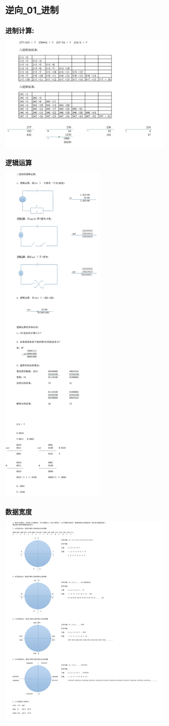 # 逆向_01_进制

## 进制计算: 

![](media/进制/15581090943392.jpg)

## 逻辑运算

![](media/进制/15581095862378.jpg)


## 数据宽度

![](media/进制/15581096069450.jpg)


